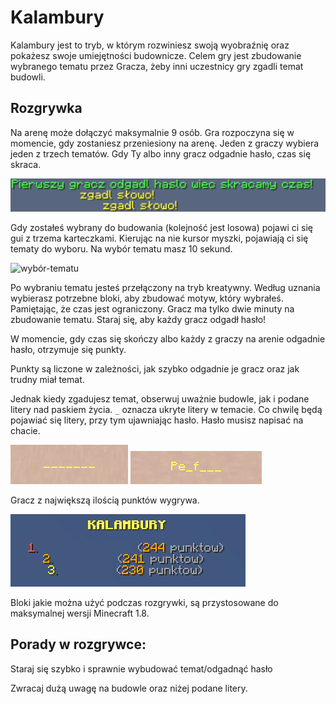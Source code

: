 # Kalambury
 
Kalambury jest to tryb, w którym rozwiniesz swoją wyobraźnię oraz pokażesz swoje umiejętności budownicze. Celem gry jest zbudowanie wybranego tematu przez Gracza, żeby inni uczestnicy gry zgadli temat budowli. 

## Rozgrywka

Na arenę może dołączyć maksymalnie 9 osób. Gra rozpoczyna się w momencie, gdy zostaniesz przeniesiony na arenę. Jeden z graczy wybiera jeden z trzech tematów. Gdy Ty albo inny gracz odgadnie hasło, czas się skraca.  

![Zgadnięcie hasła](/assets/guess-the-build/Zgadnięcie-hasła.png) 

Gdy zostałeś wybrany do budowania (kolejność jest losowa) pojawi ci się gui z trzema karteczkami. Kierując na nie kursor myszki, pojawiają ci się tematy do wyboru. Na wybór tematu masz 10 sekund. 

![wybór-tematu](/assets/guess-the-build/wybór-tematu.png)

Po wybraniu tematu jesteś przełączony na tryb kreatywny. Według uznania wybierasz potrzebne bloki, aby zbudować motyw, który wybrałeś. Pamiętając, że czas jest ograniczony. Gracz ma tylko dwie minuty na zbudowanie tematu.  Staraj się, aby każdy gracz odgadł hasło!

W momencie, gdy czas się skończy albo każdy z graczy na arenie odgadnie hasło, otrzymuje się punkty. 

Punkty są liczone w zależności, jak szybko odgadnie je gracz oraz jak trudny miał temat. 

 
Jednak kiedy zgadujesz temat, obserwuj uważnie budowle, jak i podane litery nad paskiem życia. `_` oznacza ukryte litery w temacie. Co chwilę będą pojawiać się litery, przy tym ujawniając hasło. Hasło musisz napisać na chacie. 

![podloga](/assets/guess-the-build/podloga.png) ![podloga2](/assets/guess-the-build/podloga2.png)

Gracz z największą ilością punktów wygrywa.

![wygrana](/assets/guess-the-build/wygrana.png)

Bloki jakie można użyć podczas rozgrywki, są przystosowane do maksymalnej wersji Minecraft 1.8.


## Porady w rozgrywce:

Staraj się szybko i sprawnie wybudować temat/odgadnąć hasło

Zwracaj dużą uwagę na budowle oraz niżej podane litery.
